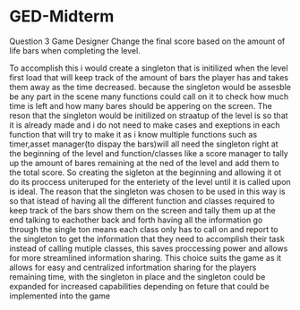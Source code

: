 # GED-Midterm

Question 3 Game Designer
Change the final score based on the amount of life bars when completing the level.

To accomplish this i would create a singleton that is initilized when the level first load that will keep track of the amount of bars the player has and takes them away as the time decreased. because the singleton would be assesble be any part in the scene many functions could call on it to check how much time is left and how many bares should be appering on the screen. The reson that the singleton would be initilized on straatup of the level is so that it is already made and i do not need to make cases and exeptions in each function that will try to make it as i know multiple functions such as timer,asset manager(to dispay the bars)will all need the singleton right at the beginning of the level and function/classes like a score manager to tally up the amount of bares remaining at the ned of the level and add them to the total score. So creating the sigleton at the beginning and allowing it ot do its proccess uniteruped for the enteriety of the level until it is called upon is ideal.
The reason that the singleton was chosen to be used in this way is so that istead of having all the different function and classes required to keep track of the bars show them on the screen and tally them up at the end talking to eachother back and forth having all the information go through the single ton means each class only has to call on and report to the singleton to get the information that they need to accomplish their task instead of calling mutiple classes, this saves proccessing power and allows for more streamlined information sharing.
This choice suits the game as it allows for easy and centralized infortmation sharing for the players remaining time, with the singleton in place and the singleton could be expanded for increased capabilities depending on feture that could be implemented into the game

